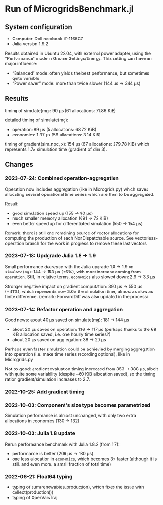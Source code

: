 # Run of MicrogridsBenchmark.jl

## System configuration

- Computer: Dell notebook i7-1165G7
- Julia version 1.9.2

Results obtained in Ubuntu 22.04, with external power adapter,
using the “Performance” mode in Gnome Settings/Energy.
This setting can have an major influence:
- “Balanced” mode: often yields the best performance, but sometimes quite variable
- “Power saver” mode: more than twice slower (144 µs → 344 µs)

## Results

timing of simulate(mg):  90 μs (61 allocations: 71.86 KiB)

detailed timing of simulate(mg):
- operation: 89   μs (5 allocations: 68.72 KiB)
- economics: 1.37 μs (56 allocations: 3.14 KiB)

timing of gradient(sim_npc, x): 154 μs (67 allocations: 279.78 KiB)
which represents 1.7× simulation time (gradient of dim 3).

## Changes

### 2023-07-24: Combined operation-aggregation

Operation now includes aggregation (like in Microgrids.py) which saves allocating
several operational time series which are then to be aggregated.

Result:
- good simulation speed up (155 → 90 µs)
- much smaller memory allocation (691 → 72 KiB)
- even better speed up for differentiated simulation (550 → 154 μs)

Remark: there is still one remaining source of vector allocations
for computing the production of each NonDispatchable source.
See vectorless-operation branch for the work in progress to remove these last vectors.

### 2023-07-18: Updgrade Julia 1.8 → 1.9

Small performance *decrease* with the Julia upgrade 1.8 → 1.9
on `simulate(mg)`: 144 → 153 µs (+6%),
with most increase coming from `operation`.
Still, in relative terms, `economics` also slowed down: 2.9 → 3.3 µs

Stronger negative impact on gradient computation: 390 µs → 550 µs (+41%),
which represents now 3.6× the simulation time, almost as slow as finite difference.
(remark: ForwardDiff was also updated in the process)

### 2023-07-14: Refactor operation and aggregation

Good news: about 40 µs saved on simulate(mg): 181 → 144 µs
- about 20 µs saved on operation: 136 → 117 µs
  (perhaps thanks to the 68 KiB allocation saved, i.e. one hourly time series?)
- about 20 µs saved on aggregation: 38 → 20 µs

Perhaps even faster simulation could be achievied by merging aggregation
into operation (i.e. make time series recording optional), like in Microgrids.py.

Not so good: gradient evaluation timing increased from 353 → 388 µs,
albeit with quite some variability (despite ~60 KiB allocation saved),
so the timing ration gradient/simulation increases to 2.7.

### 2022-10-25: Add gradient timing

### 2022-10-03: Component's size type becomes parametrized

Simulation performance is almost unchanged,
with only two extra allocations in economics (130 → 132)

### 2022-10-03: Julia 1.8 update

Rerun performance benchmark with Julia 1.8.2 (from 1.7):
- performance is better (206 µs → 180 µs).
- one less allocation in `economics`, which becomes 3× faster (although it is still, and even more, a small fraction of total time)

### 2022-06-21: Float64 typing

- typing of sum(renewables_production), which fixes the issue with collect(production())
- typing of OperVarsTraj
